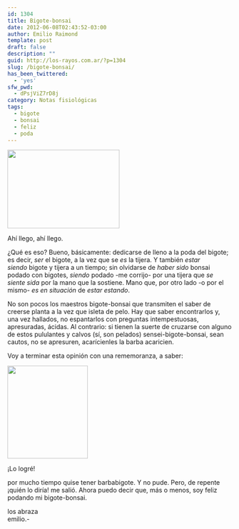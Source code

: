```yaml
---
id: 1304
title: Bigote-bonsai
date: 2012-06-08T02:43:52-03:00
author: Emilio Raimond
template: post
draft: false
description: ""
guid: http://los-rayos.com.ar/?p=1304
slug: /bigote-bonsai/
has_been_twittered:
  - 'yes'
sfw_pwd:
  - dPsjViZ7rD8j
category: Notas fisiológicas
tags:
  - bigote
  - bonsai
  - feliz
  - poda
---
```

<div style="width: 261px" class="wp-caption alignright">
  <img class=" " title="bonsai" src="https://www.vanseodesign.com/blog/wp-content/uploads/2010/10/bonzai.jpg" alt="" width="251" height="176" />
  
  <p class="wp-caption-text">
    Ahí llego, ahí llego.
  </p>
</div>

¿Qué es eso? Bueno, básicamente: dedicarse de lleno a la poda del bigote; es decir, _ser_ el bigote, a la vez que se _es_ la tijera. Y también _estar siendo_ bigote y tijera a un tiempo; sin olvidarse de _haber sido_ bonsai podado con bigotes, _siendo_ podado -me corrijo- por una tijera que _se siente sida_ por la mano que la sostiene. Mano que, por otro lado -o por el mismo- _es en situación_ de _estar estando_.

No son pocos los maestros bigote-bonsai que transmiten el saber de creerse planta a la vez que isleta de pelo. Hay que saber encontrarlos y, una vez hallados, no espantarlos con preguntas intempestuosas, apresuradas, ácidas. Al contrario: si tienen la suerte de cruzarse con alguno de estos pululantes y calvos (sí, son pelados) sensei-bigote-bonsai, sean cautos, no se apresuren, acarícienles la barba acaricien.

Voy a terminar esta opinión con una rememoranza, a saber:

<div style="width: 190px" class="wp-caption alignleft">
  <img class="    " title="bigotes" src="https://1.bp.blogspot.com/_1lfvOs48NUE/S9KEMy25KoI/AAAAAAAAAjw/sAgSFn-81fw/s1600/19620501MarcPaposBigotes11meses_Bern.jpg" alt="" width="180" height="208" />
  
  <p class="wp-caption-text">
    ¡Lo logré!
  </p>
</div>

por mucho tiempo quise tener barbabigote. Y no pude. Pero, de repente ¡quién lo diría! me salió. Ahora puedo decir que, más o menos, soy feliz podando mi bigote-bonsai.

los abraza  
emilio.-